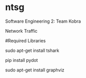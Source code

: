 # ntsg


Software Engineering 2: Team Kobra

Network Traffic 

#Required Libraries

sudo apt-get install tshark

pip install pydot

sudo apt-get install graphviz
